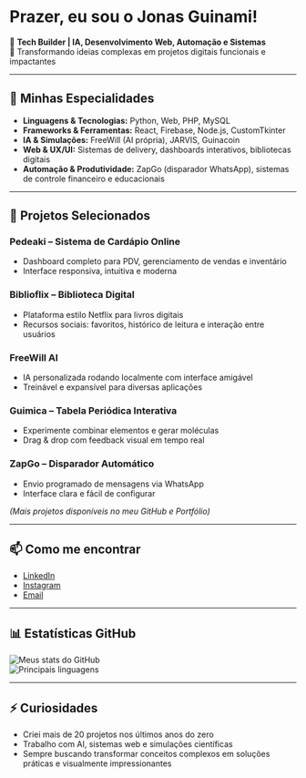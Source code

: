 # Prazer, eu sou o Jonas Guinami! ️

💼 **Tech Builder | IA, Desenvolvimento Web, Automação e Sistemas**  
🚀 Transformando ideias complexas em projetos digitais funcionais e impactantes  

---

## 🔹 Minhas Especialidades
- **Linguagens & Tecnologias:** Python, Web, PHP, MySQL  
- **Frameworks & Ferramentas:** React, Firebase, Node.js, CustomTkinter  
- **IA & Simulações:** FreeWill (AI própria), JARVIS, Guinacoin  
- **Web & UX/UI:** Sistemas de delivery, dashboards interativos, bibliotecas digitais  
- **Automação & Produtividade:** ZapGo (disparador WhatsApp), sistemas de controle financeiro e educacionais  

---

## 🌟 Projetos Selecionados

### **Pedeaki – Sistema de Cardápio Online**
- Dashboard completo para PDV, gerenciamento de vendas e inventário  
- Interface responsiva, intuitiva e moderna  

### **Biblioflix – Biblioteca Digital**
- Plataforma estilo Netflix para livros digitais  
- Recursos sociais: favoritos, histórico de leitura e interação entre usuários  

### **FreeWill AI**
- IA personalizada rodando localmente com interface amigável  
- Treinável e expansível para diversas aplicações  

### **Guimica – Tabela Periódica Interativa**
- Experimente combinar elementos e gerar moléculas  
- Drag & drop com feedback visual em tempo real  

### **ZapGo – Disparador Automático**
- Envio programado de mensagens via WhatsApp  
- Interface clara e fácil de configurar  

*(Mais projetos disponíveis no meu GitHub e Portfólio)*

---

## 📫 Como me encontrar
- [LinkedIn](https://www.linkedin.com/in/jonas-guinami-709038241/)  
- [Instagram](https://www.instagram.com/guinamijonas/)  
- [Email](mailto:guinamijonas@email.com)  

---

## 📊 Estatísticas GitHub
![Meus stats do GitHub](https://github-readme-stats.vercel.app/api?username=jonasguinami&show_icons=true&theme=radical)  
![Principais linguagens](https://github-readme-stats.vercel.app/api/top-langs/?username=jonasguinami&layout=compact&theme=radical)


---

## ⚡ Curiosidades
- Criei mais de 20 projetos nos últimos anos do zero 
- Trabalho com AI, sistemas web e simulações científicas
- Sempre buscando transformar conceitos complexos em soluções práticas e visualmente impressionantes

